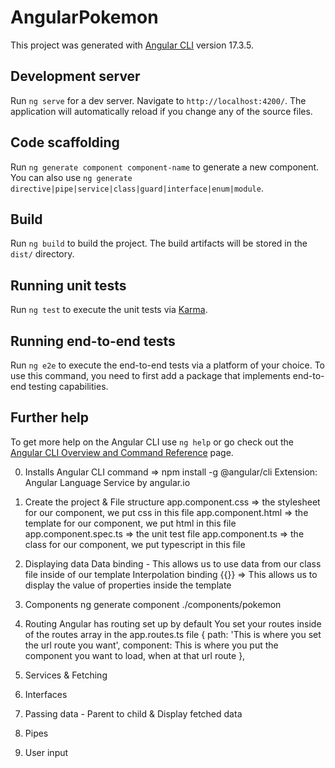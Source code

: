 # AngularPokemon

This project was generated with [Angular CLI](https://github.com/angular/angular-cli) version 17.3.5.

## Development server

Run `ng serve` for a dev server. Navigate to `http://localhost:4200/`. The application will automatically reload if you change any of the source files.

## Code scaffolding

Run `ng generate component component-name` to generate a new component. You can also use `ng generate directive|pipe|service|class|guard|interface|enum|module`.

## Build

Run `ng build` to build the project. The build artifacts will be stored in the `dist/` directory.

## Running unit tests

Run `ng test` to execute the unit tests via [Karma](https://karma-runner.github.io).

## Running end-to-end tests

Run `ng e2e` to execute the end-to-end tests via a platform of your choice. To use this command, you need to first add a package that implements end-to-end testing capabilities.

## Further help

To get more help on the Angular CLI use `ng help` or go check out the [Angular CLI Overview and Command Reference](https://angular.io/cli) page.




0. Installs
    Angular CLI command => npm install -g @angular/cli
    Extension: Angular Language Service by angular.io


1. Create the project & File structure
    app.component.css => the stylesheet for our component, we put css in this file
    app.component.html => the template for our component, we put html in this file
    app.component.spec.ts => the unit test file
    app.component.ts => the class for our component, we put typescript in this file


2. Displaying data
    Data binding - This allows us to use data from our class file inside of our template
        Interpolation binding {{}} => This allows us to display the value of properties inside the template


3. Components
    ng generate component ./components/pokemon

4. Routing
    Angular has routing set up by default
    You set your routes inside of the routes array in the app.routes.ts file
        { 
            path: 'This is where you set the url route you want', 
            component: This is where you put the component you want to load, when at that url route 
        },

5. Services & Fetching
6. Interfaces


7. Passing data - Parent to child & Display fetched data
8. Pipes 
9. User input